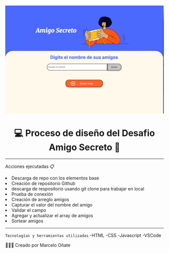 ![alt text](image.png)



<h1 align="center"> 💻  Proceso de diseño del Desafio Amigo Secreto 🤖 </h1>

***

<p>Acciones ejecutadas 📋</p>


<li>Descarga de repo con los elementos base</li>
<li>Creación de repositorio Github</li>
<li>descarga de respositorio usando git clone para trabajar en local</li>
<li>Prueba de conexión</li>
<li>Creación de arreglo amigos</li>
<li>Capturar el valor del nombre del amigo</li>
<li>Validar el campo</li>
<li>Agregar y actualizar el array de amigos</li>
<li>Sortear amigos</li>


***

`Tecnologías y herramientas utilizadas`
-HTML
-CSS
-Javascript
-VSCode

👨🏻‍💻 Creado por Marcelo Oñate





